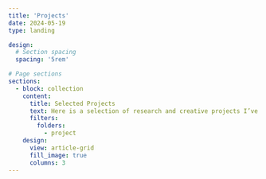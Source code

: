 ```yaml
---
title: 'Projects'
date: 2024-05-19
type: landing

design:
  # Section spacing
  spacing: '5rem'

# Page sections
sections:
  - block: collection
    content:
      title: Selected Projects
      text: Here is a selection of research and creative projects I’ve developed and contributed to, exploring questions across cognition, behavior, and communication.
      filters:
        folders:
          - project
    design:
      view: article-grid
      fill_image: true
      columns: 3
---
```


